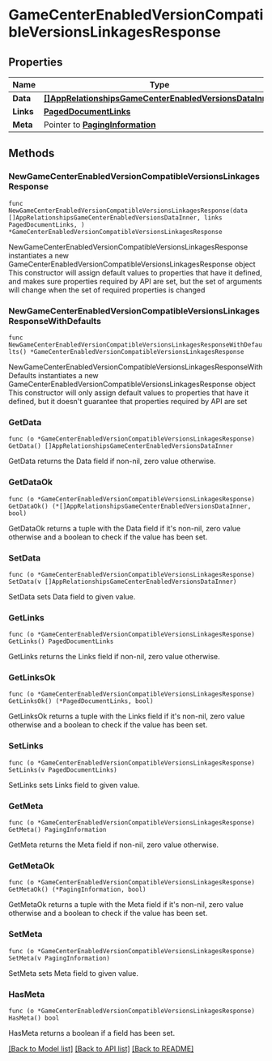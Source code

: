 # GameCenterEnabledVersionCompatibleVersionsLinkagesResponse

## Properties

Name | Type | Description | Notes
------------ | ------------- | ------------- | -------------
**Data** | [**[]AppRelationshipsGameCenterEnabledVersionsDataInner**](AppRelationshipsGameCenterEnabledVersionsDataInner.md) |  | 
**Links** | [**PagedDocumentLinks**](PagedDocumentLinks.md) |  | 
**Meta** | Pointer to [**PagingInformation**](PagingInformation.md) |  | [optional] 

## Methods

### NewGameCenterEnabledVersionCompatibleVersionsLinkagesResponse

`func NewGameCenterEnabledVersionCompatibleVersionsLinkagesResponse(data []AppRelationshipsGameCenterEnabledVersionsDataInner, links PagedDocumentLinks, ) *GameCenterEnabledVersionCompatibleVersionsLinkagesResponse`

NewGameCenterEnabledVersionCompatibleVersionsLinkagesResponse instantiates a new GameCenterEnabledVersionCompatibleVersionsLinkagesResponse object
This constructor will assign default values to properties that have it defined,
and makes sure properties required by API are set, but the set of arguments
will change when the set of required properties is changed

### NewGameCenterEnabledVersionCompatibleVersionsLinkagesResponseWithDefaults

`func NewGameCenterEnabledVersionCompatibleVersionsLinkagesResponseWithDefaults() *GameCenterEnabledVersionCompatibleVersionsLinkagesResponse`

NewGameCenterEnabledVersionCompatibleVersionsLinkagesResponseWithDefaults instantiates a new GameCenterEnabledVersionCompatibleVersionsLinkagesResponse object
This constructor will only assign default values to properties that have it defined,
but it doesn't guarantee that properties required by API are set

### GetData

`func (o *GameCenterEnabledVersionCompatibleVersionsLinkagesResponse) GetData() []AppRelationshipsGameCenterEnabledVersionsDataInner`

GetData returns the Data field if non-nil, zero value otherwise.

### GetDataOk

`func (o *GameCenterEnabledVersionCompatibleVersionsLinkagesResponse) GetDataOk() (*[]AppRelationshipsGameCenterEnabledVersionsDataInner, bool)`

GetDataOk returns a tuple with the Data field if it's non-nil, zero value otherwise
and a boolean to check if the value has been set.

### SetData

`func (o *GameCenterEnabledVersionCompatibleVersionsLinkagesResponse) SetData(v []AppRelationshipsGameCenterEnabledVersionsDataInner)`

SetData sets Data field to given value.


### GetLinks

`func (o *GameCenterEnabledVersionCompatibleVersionsLinkagesResponse) GetLinks() PagedDocumentLinks`

GetLinks returns the Links field if non-nil, zero value otherwise.

### GetLinksOk

`func (o *GameCenterEnabledVersionCompatibleVersionsLinkagesResponse) GetLinksOk() (*PagedDocumentLinks, bool)`

GetLinksOk returns a tuple with the Links field if it's non-nil, zero value otherwise
and a boolean to check if the value has been set.

### SetLinks

`func (o *GameCenterEnabledVersionCompatibleVersionsLinkagesResponse) SetLinks(v PagedDocumentLinks)`

SetLinks sets Links field to given value.


### GetMeta

`func (o *GameCenterEnabledVersionCompatibleVersionsLinkagesResponse) GetMeta() PagingInformation`

GetMeta returns the Meta field if non-nil, zero value otherwise.

### GetMetaOk

`func (o *GameCenterEnabledVersionCompatibleVersionsLinkagesResponse) GetMetaOk() (*PagingInformation, bool)`

GetMetaOk returns a tuple with the Meta field if it's non-nil, zero value otherwise
and a boolean to check if the value has been set.

### SetMeta

`func (o *GameCenterEnabledVersionCompatibleVersionsLinkagesResponse) SetMeta(v PagingInformation)`

SetMeta sets Meta field to given value.

### HasMeta

`func (o *GameCenterEnabledVersionCompatibleVersionsLinkagesResponse) HasMeta() bool`

HasMeta returns a boolean if a field has been set.


[[Back to Model list]](../README.md#documentation-for-models) [[Back to API list]](../README.md#documentation-for-api-endpoints) [[Back to README]](../README.md)


